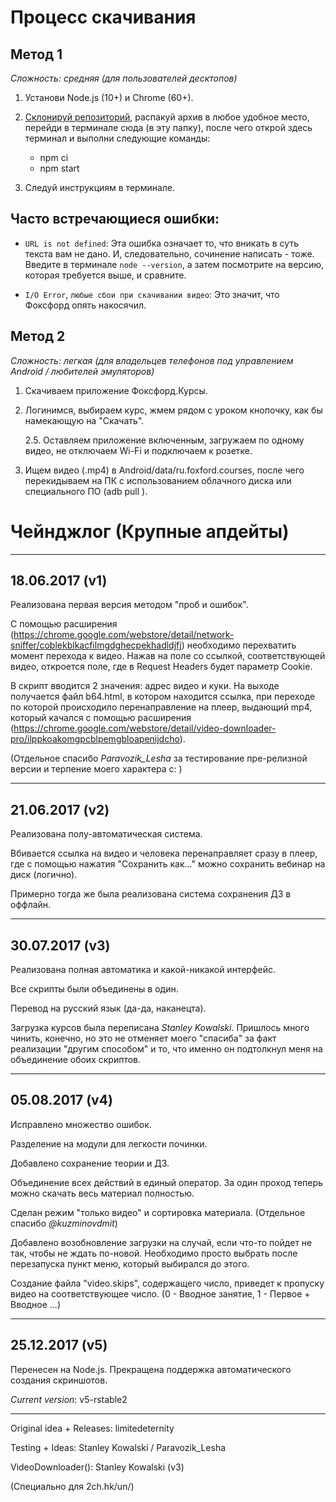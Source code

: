 
  Процесс скачивания
====================

Метод 1
--------------------

*Сложность: средняя (для пользователей десктопов)*

1. Установи Node.js (10+) и Chrome (60+).

2. [Склонируй репозиторий](https://github.com/limitedeternity/foxford_courses/archive/master.zip), распакуй архив в любое удобное место, перейди в терминале сюда (в эту папку), после чего открой здесь терминал и выполни следующие команды:

   * npm ci
   * npm start

3. Следуй инструкциям в терминале.

Часто встречающиеся ошибки:
-----------------------------

* `URL is not defined`: Эта ошибка означает то, что вникать в суть текста вам не дано. И, следовательно, сочинение написать - тоже.
Введите в терминале `node --version`, а затем посмотрите на версию, которая требуется выше, и сравните.

* `I/O Error`, `любые сбои при скачивании видео`: Это значит, что Фоксфорд опять накосячил.

Метод 2
--------------------

*Сложность: легкая (для владельцев телефонов под управлением Android / любителей эмуляторов)*

1. Скачиваем приложение Фоксфорд.Курсы.

2. Логинимся, выбираем курс, жмем рядом с уроком кнопочку, как бы намекающую на "Скачать".

    2.5. Оставляем приложение включенным, загружаем по одному видео, не отключаем Wi-Fi и подключаем к розетке.

3. Ищем видео (.mp4) в Android/data/ru.foxford.courses, после чего перекидываем на ПК с использованием облачного диска или специального ПО (adb pull <source> <dest>).

Чейнджлог (Крупные апдейты)
====================

---

18.06.2017 (v1)
---

Реализована первая версия методом "проб и ошибок".

С помощью расширения (https://chrome.google.com/webstore/detail/network-sniffer/coblekblkacfilmgdghecpekhadldjfj) необходимо перехватить момент перехода к видео. Нажав на поле со ссылкой, соответствующей видео, откроется поле, где в Request Headers будет параметр Cookie.

В скрипт вводится 2 значения: адрес видео и куки. На выходе получается файл b64.html, в котором находится ссылка, при переходе по которой происходило перенаправление на плеер, выдающий mp4, который качался с помощью расширения (https://chrome.google.com/webstore/detail/video-downloader-pro/ilppkoakomgpcblpemgbloapenijdcho).

(Отдельное спасибо *Paravozik_Lesha* за тестирование пре-релизной версии и терпение моего характера c: )

---

21.06.2017 (v2)
---

Реализована полу-автоматическая система.

Вбивается ссылка на видео и человека перенаправляет сразу в плеер, где с помощью нажатия "Сохранить как..." можно сохранить вебинар на диск (логично).

Примерно тогда же была реализована система сохранения ДЗ в оффлайн.

---

30.07.2017 (v3)
---

Реализована полная автоматика и какой-никакой интерфейс.

Все скрипты были объединены в один.

Перевод на русский язык (да-да, наканецта).

Загрузка курсов была переписана *Stanley Kowalski*. Пришлось много чинить, конечно, но это не отменяет моего "спасиба" за факт реализации "другим способом" и то, что именно он подтолкнул меня на объединение обоих скриптов.

---

05.08.2017 (v4)
---

Исправлено множество ошибок.

Разделение на модули для легкости починки.

Добавлено сохранение теории и ДЗ.

Объединение всех действий в единый оператор. За один проход теперь можно скачать весь материал полностью.

Сделан режим "только видео" и сортировка материала. (Отдельное спасибо *@kuzminovdmit*)

Добавлено возобновление загрузки на случай, если что-то пойдет не так, чтобы не ждать по-новой. Необходимо просто выбрать после перезапуска пункт меню, который выбирался до этого.

Создание файла "video.skips", содержащего число, приведет к пропуску видео на соответствующее число. (0 - Вводное занятие, 1 - Первое + Вводное ...)

--------

25.12.2017 (v5)
---

Перенесен на Node.js. Прекращена поддержка автоматического создания скриншотов.

*Current version*: v5-rstable2

--------

Original idea + Releases: limitedeternity

Testing + Ideas: Stanley Kowalski / Paravozik_Lesha

VideoDownloader(): Stanley Kowalski (v3)

(Специально для 2ch.hk/un/)
